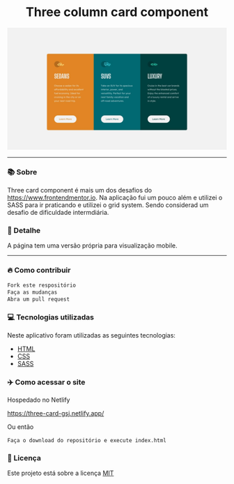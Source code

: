 <h1 align="center">Three column card component</h1>
<img src="./design/desktop-design.jpg">

<hr>

### 📚 Sobre

Three card component é mais um dos desafios do https://www.frontendmentor.io. Na aplicação fui um pouco além e utilizei o SASS para ir praticando e utilizei o grid system.
Sendo considerad um desafio de dificuldade intermdiária.

### 🎨 Detalhe

A página tem uma versão própria para visualização mobile.

<hr>

### 🔥 Como contribuir

```
Fork este respositório
Faça as mudanças
Abra um pull request
```

### 💻 Tecnologias utilizadas

Neste aplicativo foram utilizadas as seguintes tecnologias:

- [HTML](https://www.w3schools.com/html/)
- [CSS](https://www.w3schools.com/css/)
- [SASS](https://sass-lang.com/)

### ✈️ Como acessar o site

Hospedado no Netlify

https://three-card-gsj.netlify.app/

Ou então 

```
Faça o download do repositório e execute index.html
```

### 📃 Licença

Este projeto está sobre a licença <a href="https://github.com/GilbertoASJ/Three-card-component/blob/main/LICENSE">MIT</a>


